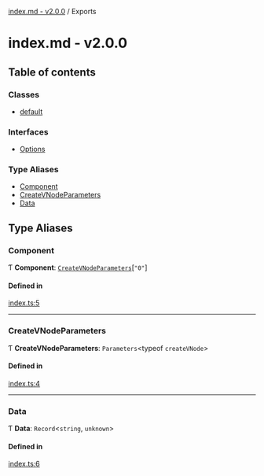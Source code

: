 [index.md - v2.0.0](README.md) / Exports

# index.md - v2.0.0

## Table of contents

### Classes

- [default](classes/default.md)

### Interfaces

- [Options](interfaces/Options.md)

### Type Aliases

- [Component](modules.md#component)
- [CreateVNodeParameters](modules.md#createvnodeparameters)
- [Data](modules.md#data)

## Type Aliases

### Component

Ƭ **Component**: [`CreateVNodeParameters`](modules.md#createvnodeparameters)[``"0"``]

#### Defined in

[index.ts:5](https://github.com/saqqdy/vue-mount-plugin/blob/d21b85b/src/index.ts#L5)

---

### CreateVNodeParameters

Ƭ **CreateVNodeParameters**: `Parameters`<typeof `createVNode`\>

#### Defined in

[index.ts:4](https://github.com/saqqdy/vue-mount-plugin/blob/d21b85b/src/index.ts#L4)

---

### Data

Ƭ **Data**: `Record`<`string`, `unknown`\>

#### Defined in

[index.ts:6](https://github.com/saqqdy/vue-mount-plugin/blob/d21b85b/src/index.ts#L6)
